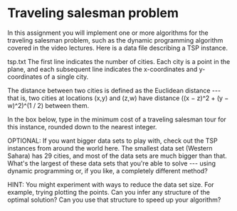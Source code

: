 # Traveling salesman problem

In this assignment you will implement one or more algorithms for the traveling salesman problem, such as the dynamic programming algorithm covered in the video lectures. Here is a data file describing a TSP instance.

tsp.txt The first line indicates the number of cities. Each city is a point in the plane, and each subsequent line indicates the x-coordinates and y-coordinates of a single city.

The distance between two cities is defined as the Euclidean distance --- that is, two cities at locations (x,y) and (z,w) have distance ((x − z)^2 + (y − w)^2)^(1 / 2) between them.

In the box below, type in the minimum cost of a traveling salesman tour for this instance, rounded down to the nearest integer.

OPTIONAL: If you want bigger data sets to play with, check out the TSP instances from around the world here. The smallest data set (Western Sahara) has 29 cities, and most of the data sets are much bigger than that. What's the largest of these data sets that you're able to solve --- using dynamic programming or, if you like, a completely different method?

HINT: You might experiment with ways to reduce the data set size. For example, trying plotting the points. Can you infer any structure of the optimal solution? Can you use that structure to speed up your algorithm?
